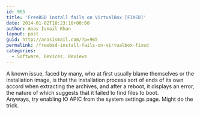 ```yaml
---
id: 965
title: 'FreeBSD install fails on VirtualBox [FIXED]'
date: 2014-01-02T10:23:10+00:00
author: Anas Ismail Khan
layout: post
guid: http://anasismail.com/?p=965
permalink: /freebsd-install-fails-on-virtualbox-fixed
categories:
  - Software, Devices, Reviews
---
```

A known issue, faced by many, who at first usually blame themselves or the installation image, is that the installation process sort of ends of its own accord when extracting the archives, and after a reboot, it displays an error, the nature of which suggests that it failed to find files to boot.  
Anyways, try enabling IO APIC from the system settings page. Might do the trick.